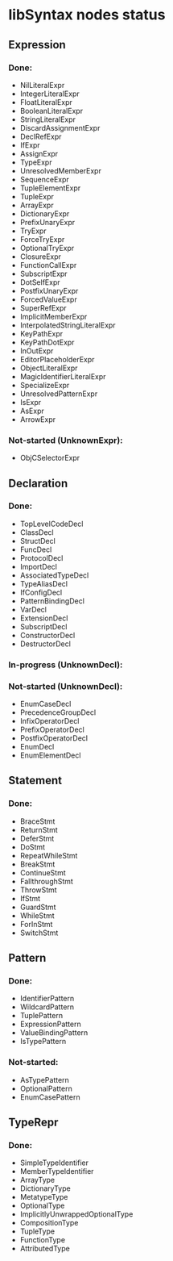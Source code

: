 # libSyntax nodes status

## Expression

### Done:
  * NilLiteralExpr
  * IntegerLiteralExpr
  * FloatLiteralExpr
  * BooleanLiteralExpr
  * StringLiteralExpr
  * DiscardAssignmentExpr
  * DeclRefExpr
  * IfExpr
  * AssignExpr
  * TypeExpr
  * UnresolvedMemberExpr
  * SequenceExpr
  * TupleElementExpr
  * TupleExpr
  * ArrayExpr
  * DictionaryExpr
  * PrefixUnaryExpr
  * TryExpr
  * ForceTryExpr
  * OptionalTryExpr
  * ClosureExpr
  * FunctionCallExpr
  * SubscriptExpr
  * DotSelfExpr
  * PostfixUnaryExpr
  * ForcedValueExpr
  * SuperRefExpr
  * ImplicitMemberExpr
  * InterpolatedStringLiteralExpr
  * KeyPathExpr
  * KeyPathDotExpr
  * InOutExpr
  * EditorPlaceholderExpr
  * ObjectLiteralExpr
  * MagicIdentifierLiteralExpr
  * SpecializeExpr
  * UnresolvedPatternExpr
  * IsExpr
  * AsExpr
  * ArrowExpr

### Not-started (UnknownExpr):
  * ObjCSelectorExpr

## Declaration

### Done:
  * TopLevelCodeDecl
  * ClassDecl
  * StructDecl
  * FuncDecl
  * ProtocolDecl
  * ImportDecl
  * AssociatedTypeDecl
  * TypeAliasDecl
  * IfConfigDecl
  * PatternBindingDecl
  * VarDecl
  * ExtensionDecl
  * SubscriptDecl
  * ConstructorDecl
  * DestructorDecl

### In-progress (UnknownDecl):

### Not-started (UnknownDecl):
  * EnumCaseDecl
  * PrecedenceGroupDecl
  * InfixOperatorDecl
  * PrefixOperatorDecl
  * PostfixOperatorDecl
  * EnumDecl
  * EnumElementDecl

## Statement
### Done:
  * BraceStmt
  * ReturnStmt
  * DeferStmt
  * DoStmt
  * RepeatWhileStmt
  * BreakStmt
  * ContinueStmt
  * FallthroughStmt
  * ThrowStmt
  * IfStmt
  * GuardStmt
  * WhileStmt
  * ForInStmt
  * SwitchStmt

## Pattern
### Done:
  * IdentifierPattern
  * WildcardPattern
  * TuplePattern
  * ExpressionPattern
  * ValueBindingPattern
  * IsTypePattern

### Not-started:
  * AsTypePattern
  * OptionalPattern
  * EnumCasePattern

## TypeRepr
### Done:
  * SimpleTypeIdentifier
  * MemberTypeIdentifier
  * ArrayType
  * DictionaryType
  * MetatypeType
  * OptionalType
  * ImplicitlyUnwrappedOptionalType
  * CompositionType
  * TupleType
  * FunctionType
  * AttributedType
